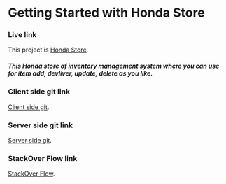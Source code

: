 # Getting Started with Honda Store

### Live link
This project is [Honda Store]( https://honda-app-91b97.web.app).
##### This Honda store of inventory management system where you can use for item add, devliver, update, delete as you like.




### Client side git link
[Client side git]( https://github.com/ProgrammingHeroWC4/warehouse-management-client-side-yousufmiah).



### Server side git link
[Server side git]( https://github.com/ProgrammingHeroWC4/warehouse-management-server-side-yousufmiah).



### StackOver Flow link
[StackOver Flow]( https://stackoverflow.com/users/14247518/hr-yousuf-miah?tab=questions).
